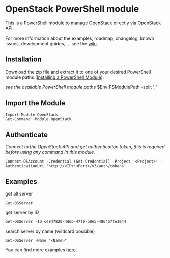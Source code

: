 # OpenStack PowerShell module

This is a PowerShell module to manage OpenStack directly via OpenStack API.

For more information about the examples, roadmap, changelog, known issues, development guides, ... see the [wiki](https://github.com/augiaugi/OpenStackPowerShellModule/wiki). 

## Installation

Download the zip file and extract it to one of your desired PowerShell module paths ([Installing a PowerShell Module](https://docs.microsoft.com/en-us/powershell/developer/module/installing-a-powershell-module)).

*see the available PowerShell module paths*
    $Env:PSModulePath -split ';'

## Import the Module

    Import-Module OpenStack
    Get-Command -Module OpenStack

## Authenticate

*Connect to the OpenStack API and get authentication token, this is required before using any command in this module.*

    Connect-OSAccount -Credential (Get-Credential) -Project '<Project>' -AuthenticationUri 'http://<IP>:<Port>/v3/auth/tokens'

## Examples

get all server

    Get-OSServer
    
get server by ID

    Get-OSServer -ID ce847820-4d6b-47f0-b0e5-486457fe1044

search server by name (wildcard possible)

    Get-OSServer -Name "<Name>"

You can find more examples [here](https://github.com/augiaugi/OpenStackPowerShellModule/wiki/Examples).
